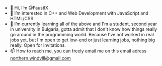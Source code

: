- 👋 Hi, I’m @FaustlX
- 👀 I’m interested in C++ and Web Development with JavaScript and HTML/CSS. 
- 🌱 I’m currently learning all of the above and I'm a student, second year in university in Bulgaria, gotta admit that I don't know how things really go around in the programming world.
  Because I've not worked in real jobs yet, but I'm open to get low-end or just learning jobs, nothing big really. Open for invitations.
- 📫 How to reach me, you can freely email me on this email adress northern.windvlll@gmail.com

<!---
FaustlX/FaustlX is a ✨ special ✨ repository because its `README.md` (this file) appears on your GitHub profile.
You can click the Preview link to take a look at your changes.
--->
